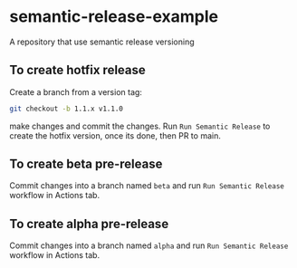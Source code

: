 # semantic-release-example

A repository that use semantic release versioning

## To create hotfix release

Create a branch from a version tag:

```bash
git checkout -b 1.1.x v1.1.0
```

make changes and commit the changes. Run `Run Semantic Release` to create the hotfix version, once its done, then PR to main.

## To create beta pre-release

Commit changes into a branch named `beta` and run `Run Semantic Release` workflow in Actions tab.

## To create alpha pre-release

Commit changes into a branch named `alpha` and run `Run Semantic Release` workflow in Actions tab.
